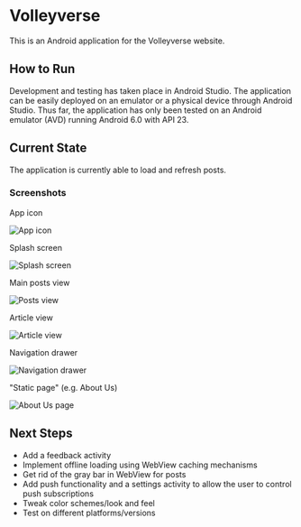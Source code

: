 # Volleyverse

This is an Android application for the Volleyverse website.

## How to Run

Development and testing has taken place in Android Studio. The application can be easily deployed on an
emulator or a physical device through Android Studio. Thus far, the application has only been tested on
an Android emulator (AVD) running Android 6.0 with API 23.

## Current State

The application is currently able to load and refresh posts.

### Screenshots

App icon

![App icon](screenshots/icon.png)

Splash screen

![Splash screen](screenshots/splash.png)

Main posts view

![Posts view](screenshots/main.png)

Article view

![Article view](screenshots/article.png)

Navigation drawer

![Navigation drawer](screenshots/navdrawer.png)

"Static page" (e.g. About Us)

![About Us page](screenshots/navpage.png)

## Next Steps

- Add a feedback activity
- Implement offline loading using WebView caching mechanisms
- Get rid of the gray bar in WebView for posts
- Add push functionality and a settings activity to allow the user to control push subscriptions
- Tweak color schemes/look and feel
- Test on different platforms/versions
